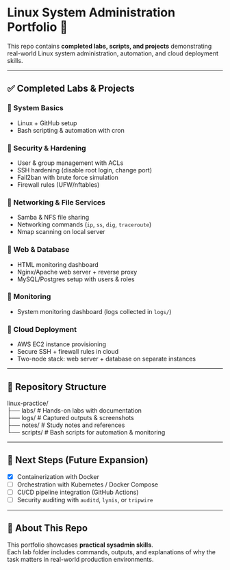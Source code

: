# Linux System Administration Portfolio 🚀

This repo contains **completed labs, scripts, and projects** demonstrating real-world Linux system administration, automation, and cloud deployment skills.  

---

## ✅ Completed Labs & Projects  

### 🔹 System Basics
- Linux + GitHub setup  
- Bash scripting & automation with cron  

### 🔹 Security & Hardening
- User & group management with ACLs  
- SSH hardening (disable root login, change port)  
- Fail2ban with brute force simulation  
- Firewall rules (UFW/nftables)  

### 🔹 Networking & File Services
- Samba & NFS file sharing  
- Networking commands (`ip`, `ss`, `dig`, `traceroute`)  
- Nmap scanning on local server  

### 🔹 Web & Database
- HTML monitoring dashboard  
- Nginx/Apache web server + reverse proxy  
- MySQL/Postgres setup with users & roles  

### 🔹 Monitoring
- System monitoring dashboard (logs collected in `logs/`)  

### 🔹 Cloud Deployment
- AWS EC2 instance provisioning  
- Secure SSH + firewall rules in cloud  
- Two-node stack: web server + database on separate instances  

---

## 📂 Repository Structure  

linux-practice/  
├── labs/        # Hands-on labs with documentation  
├── logs/        # Captured outputs & screenshots  
├── notes/       # Study notes and references  
└── scripts/     # Bash scripts for automation & monitoring  

---

## 📌 Next Steps (Future Expansion)  
- [X] Containerization with Docker  
- [ ] Orchestration with Kubernetes / Docker Compose  
- [ ] CI/CD pipeline integration (GitHub Actions)  
- [ ] Security auditing with `auditd`, `lynis`, or `tripwire`  

---

## 🤝 About This Repo  
This portfolio showcases **practical sysadmin skills**.  
Each lab folder includes commands, outputs, and explanations of why the task matters in real-world production environments.  

